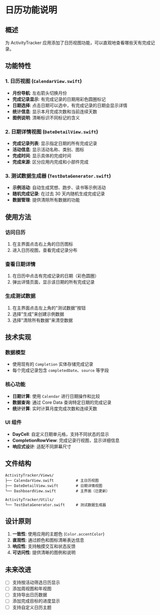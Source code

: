 # 日历功能说明

## 概述

为 ActivityTracker 应用添加了日历视图功能，可以直观地查看哪些天有完成记录。

## 功能特性

### 1. 日历视图 (`CalendarView.swift`)

- **月份导航**: 左右箭头切换月份
- **完成记录显示**: 有完成记录的日期用彩色圆圈标记
- **日期选择**: 点击日期可以选中，有完成记录的日期会显示详情
- **统计信息**: 显示本月完成次数和当前连续天数
- **图例说明**: 清晰标识不同标记的含义

### 2. 日期详情视图 (`DateDetailView.swift`)

- **完成记录列表**: 显示指定日期的所有完成记录
- **活动信息**: 显示活动名称、类别、图标
- **完成时间**: 显示具体的完成时间
- **完成来源**: 区分应用内完成和小部件完成

### 3. 测试数据生成器 (`TestDataGenerator.swift`)

- **示例活动**: 自动生成冥想、跑步、读书等示例活动
- **随机完成记录**: 在过去 30 天内随机生成完成记录
- **数据管理**: 提供清除所有数据的功能

## 使用方法

### 访问日历

1. 在主界面点击右上角的日历图标
2. 进入日历视图，查看完成记录分布

### 查看日期详情

1. 在日历中点击有完成记录的日期（彩色圆圈）
2. 弹出详情页面，显示该日期的所有完成记录

### 生成测试数据

1. 在主界面点击左上角的"测试数据"按钮
2. 选择"生成"来创建示例数据
3. 选择"清除所有数据"来清空数据

## 技术实现

### 数据模型

- 使用现有的 `Completion` 实体存储完成记录
- 每个完成记录包含 `completedDate`、`source` 等字段

### 核心功能

- **日期计算**: 使用 `Calendar` 进行日期操作和比较
- **数据查询**: 通过 Core Data 查询特定日期的完成记录
- **统计计算**: 实时计算月度完成次数和连续天数

### UI 组件

- **DayCell**: 自定义日期单元格，支持不同状态的显示
- **CompletionRowView**: 完成记录行视图，显示详细信息
- **响应式设计**: 适配不同屏幕尺寸

## 文件结构

```
ActivityTracker/Views/
├── CalendarView.swift          # 主日历视图
├── DateDetailView.swift        # 日期详情视图
└── DashboardView.swift         # 主界面（已更新）

ActivityTracker/Utils/
└── TestDataGenerator.swift     # 测试数据生成器
```

## 设计原则

1. **一致性**: 使用应用的主题色 (`Color.accentColor`)
2. **直观性**: 通过颜色和图标清晰表达信息
3. **响应性**: 支持触摸交互和状态反馈
4. **可访问性**: 提供清晰的图例和说明

## 未来改进

- [ ] 支持按活动筛选日历显示
- [ ] 添加周视图和年视图
- [ ] 支持导出日历数据
- [ ] 添加完成目标的进度显示
- [ ] 支持自定义日历主题
